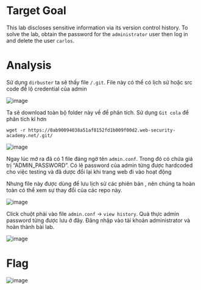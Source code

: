 # Target Goal
This lab discloses sensitive information via its version control history. To solve the lab, obtain the password for the `administrator` user then log in and delete the user `carlos`.
# Analysis
Sử dụng `dirbuster` ta sẽ thấy file `/.git`. File này có thể có lịch sử hoặc src code để lộ credential của admin

![image](https://github.com/user-attachments/assets/b45aa68b-0f7c-46fb-bf2c-a0c129793151)

Ta sẽ download toàn bộ folder này về để phân tích. Sử dụng `Git cola` để phân tích kĩ hơn
```
wget -r https://0ab90094038a51af8152fd1b009f00d2.web-security-academy.net/.git/ 
```

 ![image](https://github.com/user-attachments/assets/1ea8a517-d125-4f73-b575-09f63c91767f)

Ngay lúc mở ra đã có 1 file đáng ngờ tên `admin.conf`. Trong đó có chứa giá trị “ADMIN_PASSWORD”. Có lẽ password của admin từng được hardcoded cho việc testing và đã dược đổi lại khi trang web đi vào hoạt động

Nhưng file này được dùng để lưu lịch sử các phiên bản , nên chúng ta hoàn toàn có thể xem sự thay đổi của các repo này.

![image](https://github.com/user-attachments/assets/b1ea49f6-31d5-4209-b6df-5a50fdd59a23)

Click chuột phải vào file `admin.conf` -> `view history`. Quả thực admin password từng được lưu ở đây. Đăng nhập vào tài khoản administrator và hoàn thành bài lab.

![image](https://github.com/user-attachments/assets/efb71ef8-3b9a-47a6-8f8a-975d5ca6d092)
# Flag
![image](https://github.com/user-attachments/assets/e09977f4-9e68-4da5-b280-25d92704417d)


